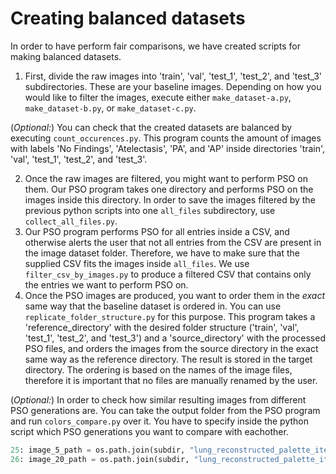 # Creating balanced datasets
In order to have perform fair comparisons, we have created scripts for making balanced datasets.

1. First, divide the raw images into 'train', 'val', 'test_1', 'test_2', and 'test_3' subdirectories. These are your baseline images. Depending on how you would like to filter the images, execute either `make_dataset-a.py`, `make_dataset-b.py`, or `make_dataset-c.py`.

(*Optional:*) You can check that the created datasets are balanced by executing `count_occurences.py`. This program counts the amount of images with labels 'No Findings', 'Atelectasis', 'PA', and 'AP' inside directories 'train', 'val', 'test_1', 'test_2', and 'test_3'.

2. Once the raw images are filtered, you might want to perform PSO on them. Our PSO program takes one directory and performs PSO on the images inside this directory. In order to save the images filtered by the previous python scripts into one `all_files` subdirectory, use `collect_all_files.py`.
3. Our PSO program performs PSO for all entries inside a CSV, and otherwise alerts the user that not all entries from the CSV are present in the image dataset folder. Therefore, we have to make sure that the supplied CSV fits the images inside `all_files`. We use `filter_csv_by_images.py` to produce a filtered CSV that contains only the entries we want to perform PSO on.
4. Once the PSO images are produced, you want to order them in the *exact* same way that the baseline dataset is ordered in. You can use `replicate_folder_structure.py` for this purpose. This program takes a 'reference_directory' with the desired folder structure ('train', 'val', 'test_1', 'test_2', and 'test_3') and a 'source_directory' with the processed PSO files, and orders the images from the source directory in the exact same way as the reference directory. The result is stored in the target directory. The ordering is based on the names of the image files, therefore it is important that no files are manually renamed by the user.

(*Optional:*) In order to check how similar resulting images from different PSO generations are. You can take the output folder from the PSO program and run `colors_compare.py` over it. You have to specify inside the python script which PSO generations you want to compare with eachother. 
```python
25: image_5_path = os.path.join(subdir, "lung_reconstructed_palette_iter_5.png")
26: image_20_path = os.path.join(subdir, "lung_reconstructed_palette_iter_20.png")
```